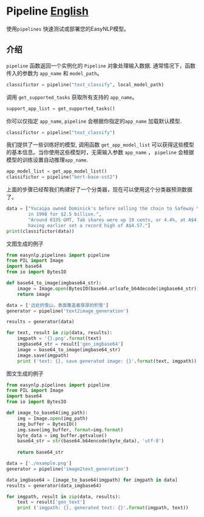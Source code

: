 # Pipeline [English](https://github.com/alibaba/EasyNLP/blob/master/easynlp/pipelines/README.md)
使用`pipelines` 快速测试或部署您的EasyNLP模型。

## 介绍
`pipeline` 函数返回一个实例化的 `Pipeline` 对象处理输入数据. 通常情况下，函数传入的参数为 `app_name` 和 `model_path`。
```python
classifictor = pipeline("text_classify", local_model_path)
```
调用 `get_supported_tasks` 获取所有支持的 `app_name`。
```python
support_app_list = get_supported_tasks()
```
你可以仅指定 `app_name`, `pipeline` 会根据你指定的`app_name` 加载默认模型.
```python
classifictor = pipeline("text_classify")
```
我们提供了一些训练好的模型, 调用函数 `get_app_model_list` 可以获得这些模型的基本信息。当你使用这些模型时，无需输入参数 `app_name` ， `pipeline` 会根据模型的训练设置自动推理`app_name`.
```python
app_model_list = get_app_model_list()
classifictor = pipeline("bert-base-sst2")
```
上面的步骤已经帮我们构建好了一个分类器，现在可以使用这个分类器预测数据了。
```python
data = ["Yucaipa owned Dominick's before selling the chain to Safeway \
        in 1998 for $2.5 billion.",
        "Around 0335 GMT, Tab shares were up 19 cents, or 4.4%, at A$4.56, \
        having earlier set a record high of A$4.57."]
print(classifictor(data))
```

文图生成的例子

```python
from easynlp.pipelines import pipeline
from PIL import Image
import base64
from io import BytesIO

def base64_to_image(imgbase64_str):
    image = Image.open(BytesIO(base64.urlsafe_b64decode(imgbase64_str)))
    return image

data = ['远处的雪山，表面覆盖着厚厚的积雪']
generator = pipeline('text2image_generation')

results = generator(data)

for text, result in zip(data, results):
    imgpath = '{}.png'.format(text)
    imgbase64_str = result['gen_imgbase64']
    image = base64_to_image(imgbase64_str)
    image.save(imgpath)
    print ('text: {}, save generated image: {}'.format(text, imgpath))
```

图文生成的例子
```python
from easynlp.pipelines import pipeline
from PIL import Image
import base64
from io import BytesIO

def image_to_base64(img_path):
    img = Image.open(img_path)
    img_buffer = BytesIO()
    img.save(img_buffer, format=img.format)
    byte_data = img_buffer.getvalue()
    base64_str = str(base64.b64encode(byte_data), 'utf-8')
 
    return base64_str

data = ['./example.png']
generator = pipeline('image2text_generation')

data_imgbase64 = [image_to_base64(imgpath) for imgpath in data]
results = generator(data_imgbase64)

for imgpath, result in zip(data, results):
    text = result['gen_text']
    print ('imgpath: {}, generated text: {}'.format(imgpath, text))
```

